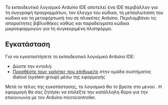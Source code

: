 Το εκπαιδευτικό λογισμικό Arduino IDE αποτελεί ένα IDE περιβάλλον για τη
συγγραφή προγραμμάτων, τον έλεγχο του κώδικα, τη μεταγλώτισση του κώδικα
και τη μεταφόρτωσή του σε πλακέτες Arduino. Περιλαμβάνει τις απαραίτητες
βιβλιοθήκες καθώς και παραδείγματα κώδικα μικροεφαρμογών για τη
συγκεκριμένη πλατφόρμα.

## Εγκατάσταση

Για να εγκαταστήσετε το εκπαιδευτικό λογισμικό Arduino IDE:

  - Δώστε την εντολή:
  - [Προσθέστε τους χρήστες που
    επιθυμείτε](Επεξεργασία_χρηστών)
    στην ομάδα συστήματος dialout (system group) μέσω της εφαρμογής


Μετά το τέλος της εγκατάστασης, το λογισμικό θα το βρείτε στο μενού . Η
εφαρμογή θα σας ζητήσει να επιλέξτε την κατάλληλη θύρα για την
επικοινωνία με τον Arduino microcontroller.